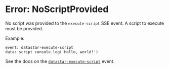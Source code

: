 # Error: NoScriptProvided

No script was provided to the `execute-script` SSE event. A script to execute must be provided.

Example:

```
event: datastar-execute-script
data: script console.log('Hello, world!')
```

See the docs on the [`datastar-execute-script`](/reference/attribute_plugins#data-datastar-execute-script) event.